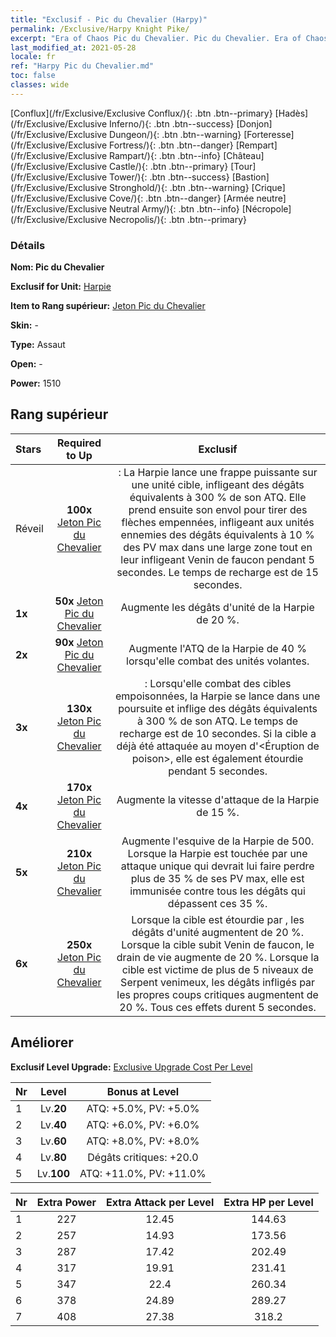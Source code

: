 ```yaml
---
title: "Exclusif - Pic du Chevalier (Harpy)"
permalink: /Exclusive/Harpy Knight Pike/
excerpt: "Era of Chaos Pic du Chevalier. Pic du Chevalier. Era of Chaos Exclusif Pic du Chevalier. Harpie Exclusif."
last_modified_at: 2021-05-28
locale: fr
ref: "Harpy Pic du Chevalier.md"
toc: false
classes: wide
---
```

 [Conflux](/fr/Exclusive/Exclusive Conflux/){: .btn .btn--primary} [Hadès](/fr/Exclusive/Exclusive Inferno/){: .btn .btn--success} [Donjon](/fr/Exclusive/Exclusive Dungeon/){: .btn .btn--warning} [Forteresse](/fr/Exclusive/Exclusive Fortress/){: .btn .btn--danger} [Rempart](/fr/Exclusive/Exclusive Rampart/){: .btn .btn--info} [Château](/fr/Exclusive/Exclusive Castle/){: .btn .btn--primary} [Tour](/fr/Exclusive/Exclusive Tower/){: .btn .btn--success} [Bastion](/fr/Exclusive/Exclusive Stronghold/){: .btn .btn--warning} [Crique](/fr/Exclusive/Exclusive Cove/){: .btn .btn--danger} [Armée neutre](/fr/Exclusive/Exclusive Neutral Army/){: .btn .btn--info} [Nécropole](/fr/Exclusive/Exclusive Necropolis/){: .btn .btn--primary} 

### Détails
 **Nom: Pic du Chevalier** 

 **Exclusif for Unit:** [Harpie](/fr/units/Harpy/) 

 **Item to Rang supérieur:** [Jeton Pic du Chevalier](/ItemsFR/con_916/)

 **Skin:** -

 **Type:** Assaut

 **Open:** -

 **Power:** 1510

## Rang supérieur

  |     Stars    |  Required to Up | Exclusif |
  |:-------------|:---------------:|:---------------:|
  |  Réveil  | **100x** [Jeton Pic du Chevalier](/ItemsFR/con_916/) | <Voltige> : La Harpie lance une frappe puissante sur une unité cible, infligeant des dégâts équivalents à 300 % de son ATQ. Elle prend ensuite son envol pour tirer des flèches empennées, infligeant aux unités ennemies des dégâts équivalents à 10 % des PV max dans une large zone tout en leur infligeant Venin de faucon pendant 5 secondes. Le temps de recharge est de 15 secondes. |
  | **1x** <i class="fas fa-star"/> | **50x** [Jeton Pic du Chevalier](/ItemsFR/con_916/) | Augmente les dégâts d'unité de la Harpie de 20 %. |
  | **2x** <i class="fas fa-star"/> | **90x** [Jeton Pic du Chevalier](/ItemsFR/con_916/) | Augmente l'ATQ de la Harpie de 40 % lorsqu'elle combat des unités volantes. |
  | **3x** <i class="fas fa-star"/> | **130x** [Jeton Pic du Chevalier](/ItemsFR/con_916/) | <Friande de venin> : Lorsqu'elle combat des cibles empoisonnées, la Harpie se lance dans une poursuite et inflige des dégâts équivalents à 300 % de son ATQ. Le temps de recharge est de 10 secondes. Si la cible a déjà été attaquée au moyen d'<Éruption de poison>, elle est également étourdie pendant 5 secondes. |
  | **4x** <i class="fas fa-star"/> | **170x** [Jeton Pic du Chevalier](/ItemsFR/con_916/) | Augmente la vitesse d'attaque de la Harpie de 15 %. |
  | **5x** <i class="fas fa-star"/> | **210x** [Jeton Pic du Chevalier](/ItemsFR/con_916/) | Augmente l'esquive de la Harpie de 500. Lorsque la Harpie est touchée par une attaque unique qui devrait lui faire perdre plus de 35 % de ses PV max, elle est immunisée contre tous les dégâts qui dépassent ces 35 %. |
  | **6x** <i class="fas fa-star"/> | **250x** [Jeton Pic du Chevalier](/ItemsFR/con_916/) | Lorsque la cible est étourdie par <Friande de venin>, les dégâts d'unité augmentent de 20 %. Lorsque la cible subit Venin de faucon, le drain de vie augmente de 20 %. Lorsque la cible est victime de plus de 5 niveaux de Serpent venimeux, les dégâts infligés par les propres coups critiques augmentent de 20 %. Tous ces effets durent 5 secondes. |


## Améliorer
 **Exclusif Level Upgrade:** [Exclusive Upgrade Cost Per Level](/Exclusive/ExclusiveUpgradeCostPerLevel/)

  |  Nr  |   Level  | Bonus at Level |
  |:-----|:--------:|:--------------:|
  | 1 | Lv.**20** | ATQ: +5.0%, PV: +5.0% |
  | 2 | Lv.**40** | ATQ: +6.0%, PV: +6.0% |
  | 3 | Lv.**60** | ATQ: +8.0%, PV: +8.0% |
  | 4 | Lv.**80** | Dégâts critiques: +20.0 |
  | 5 | Lv.**100** | ATQ: +11.0%, PV: +11.0% |


  |  Nr  |  Extra Power | Extra Attack per Level | Extra HP per Level |
  |:-----|:--------:|:--------:|:--------:|
  | 1 | 227 | 12.45 | 144.63 |
  | 2 | 257 | 14.93 | 173.56 |
  | 3 | 287 | 17.42 | 202.49 |
  | 4 | 317 | 19.91 | 231.41 |
  | 5 | 347 | 22.4 | 260.34 |
  | 6 | 378 | 24.89 | 289.27 |
  | 7 | 408 | 27.38 | 318.2 |


